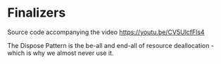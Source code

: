 # Finalizers
Source code accompanying the video https://youtu.be/CV5UlcfFls4

The Dispose Pattern is the be-all and end-all of resource deallocation - which is why we almost never use it.
